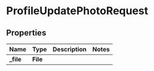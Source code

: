 

# ProfileUpdatePhotoRequest


## Properties

| Name | Type | Description | Notes |
|------------ | ------------- | ------------- | -------------|
|**_file** | **File** |  |  |



